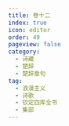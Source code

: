 ```yaml
---
title: 卷十二
index: true
icon: editor
order: 49
pageview: false
category:
  - 诗藏
  - 楚辞
  - 楚辞章句
tag:
  - 浪漫主义
  - 诗歌
  - 钦定四库全书
  - 集部
---
```


